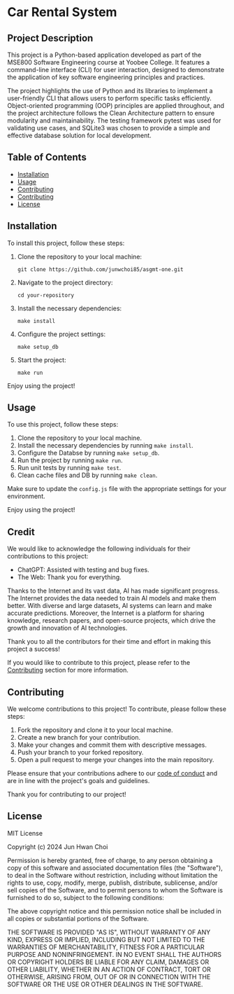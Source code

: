 # Car Rental System

## Project Description

This project is a Python-based application developed as part of the MSE800 Software Engineering course at Yoobee College. It features a command-line interface (CLI) for user interaction, designed to demonstrate the application of key software engineering principles and practices.

The project highlights the use of Python and its libraries to implement a user-friendly CLI that allows users to perform specific tasks efficiently. Object-oriented programming (OOP) principles are applied throughout, and the project architecture follows the Clean Architecture pattern to ensure modularity and maintainability. The testing framework pytest was used for validating use cases, and SQLite3 was chosen to provide a simple and effective database solution for local development.


## Table of Contents

- [Installation](#installation)
- [Usage](#usage)
- [Contributing](#contributing)
- [Contributing](#contributing)
- [License](#license)


## Installation

To install this project, follow these steps:

1. Clone the repository to your local machine:
    ```
    git clone https://github.com/junwchoi85/asgmt-one.git
    ```

2. Navigate to the project directory:
    ```
    cd your-repository
    ```

3. Install the necessary dependencies:
    ```
    make install
    ```

4. Configure the project settings:
    ```
    make setup_db
    ```

5. Start the project:
    ```
    make run
    ```

Enjoy using the project!


## Usage

To use this project, follow these steps:

1. Clone the repository to your local machine.
2. Install the necessary dependencies by running `make install`.
3. Configure the Databse by running `make setup_db`.
4. Run the project by running `make run`.
5. Run unit tests by running `make test`.
6. Clean cache files and DB by running `make clean`.

Make sure to update the `config.js` file with the appropriate settings for your environment.

Enjoy using the project!


## Credit

We would like to acknowledge the following individuals for their contributions to this project:

- ChatGPT: Assisted with testing and bug fixes.
- The Web: Thank you for everything.

Thanks to the Internet and its vast data, AI has made significant progress. The Internet provides the data needed to train AI models and make them better. With diverse and large datasets, AI systems can learn and make accurate predictions. Moreover, the Internet is a platform for sharing knowledge, research papers, and open-source projects, which drive the growth and innovation of AI technologies.


Thank you to all the contributors for their time and effort in making this project a success!

If you would like to contribute to this project, please refer to the [Contributing](#contributing) section for more information.

## Contributing

We welcome contributions to this project! To contribute, please follow these steps:

1. Fork the repository and clone it to your local machine.
2. Create a new branch for your contribution.
3. Make your changes and commit them with descriptive messages.
4. Push your branch to your forked repository.
5. Open a pull request to merge your changes into the main repository.

Please ensure that your contributions adhere to our [code of conduct](link-to-code-of-conduct) and are in line with the project's goals and guidelines.

Thank you for contributing to our project!

## License

MIT License

Copyright (c) 2024 Jun Hwan Choi

Permission is hereby granted, free of charge, to any person obtaining a copy
of this software and associated documentation files (the "Software"), to deal
in the Software without restriction, including without limitation the rights
to use, copy, modify, merge, publish, distribute, sublicense, and/or sell
copies of the Software, and to permit persons to whom the Software is
furnished to do so, subject to the following conditions:

The above copyright notice and this permission notice shall be included in all
copies or substantial portions of the Software.

THE SOFTWARE IS PROVIDED "AS IS", WITHOUT WARRANTY OF ANY KIND, EXPRESS OR
IMPLIED, INCLUDING BUT NOT LIMITED TO THE WARRANTIES OF MERCHANTABILITY,
FITNESS FOR A PARTICULAR PURPOSE AND NONINFRINGEMENT. IN NO EVENT SHALL THE
AUTHORS OR COPYRIGHT HOLDERS BE LIABLE FOR ANY CLAIM, DAMAGES OR OTHER
LIABILITY, WHETHER IN AN ACTION OF CONTRACT, TORT OR OTHERWISE, ARISING FROM,
OUT OF OR IN CONNECTION WITH THE SOFTWARE OR THE USE OR OTHER DEALINGS IN THE
SOFTWARE.